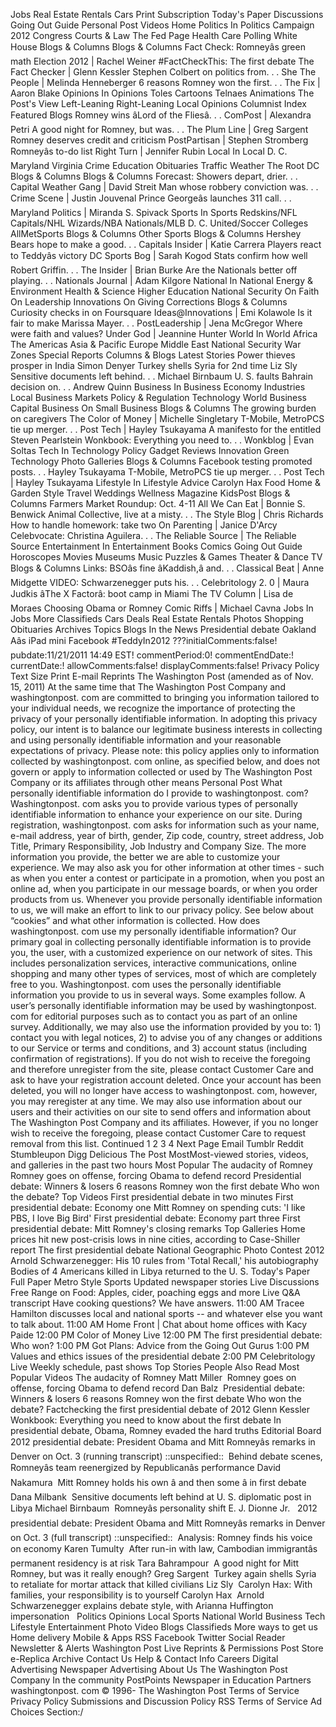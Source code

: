 Jobs Real Estate Rentals Cars Print Subscription Today's Paper Discussions Going Out Guide Personal Post Videos Home Politics In Politics Campaign 2012 Congress Courts & Law The Fed Page Health Care Polling White House Blogs & Columns Blogs & Columns Fact Check: Romneyâs green math Election 2012 | Rachel Weiner #FactCheckThis: The first debate The Fact Checker | Glenn Kessler Stephen Colbert on politics from. . . She The People | Melinda Henneberger 6 reasons Romney won the first. . . The Fix | Aaron Blake Opinions In Opinions Toles Cartoons Telnaes Animations The Post's View Left-Leaning Right-Leaning Local Opinions Columnist Index Featured Blogs Romney wins âLord of the Fliesâ. . . ComPost | Alexandra Petri A good night for Romney, but was. . . The Plum Line | Greg Sargent Romney deserves credit and criticism PostPartisan | Stephen Stromberg Romneyâs to-do list Right Turn | Jennifer Rubin Local In Local D. C. Maryland Virginia Crime Education Obituaries Traffic Weather The Root DC Blogs & Columns Blogs & Columns Forecast: Showers depart, drier. . . Capital Weather Gang | David Streit Man whose robbery conviction was. . . Crime Scene | Justin Jouvenal Prince Georgeâs launches 311 call. . . Maryland Politics | Miranda S. Spivack Sports In Sports Redskins/NFL Capitals/NHL Wizards/NBA Nationals/MLB D. C. United/Soccer Colleges AllMetSports Blogs & Columns Other Sports Blogs & Columns Hershey Bears hope to make a good. . . Capitals Insider | Katie Carrera Players react to Teddyâs victory DC Sports Bog | Sarah Kogod Stats confirm how well Robert Griffin. . . The Insider | Brian Burke Are the Nationals better off playing. . . Nationals Journal | Adam Kilgore National In National Energy & Environment Health & Science Higher Education National Security On Faith On Leadership Innovations On Giving Corrections Blogs & Columns Curiosity checks in on Foursquare Ideas@Innovations | Emi Kolawole Is it fair to make Marissa Mayer. . . PostLeadership | Jena McGregor Where were faith and values? Under God | Jeannine Hunter World In World Africa The Americas Asia & Pacific Europe Middle East National Security War Zones Special Reports Columns & Blogs Latest Stories Power thieves prosper in India Simon Denyer Turkey shells Syria for 2nd time Liz Sly Sensitive documents left behind. . . Michael Birnbaum U. S. faults Bahrain decision on. . . Andrew Quinn Business In Business Economy Industries Local Business Markets Policy & Regulation Technology World Business Capital Business On Small Business Blogs & Columns The growing burden on caregivers The Color of Money | Michelle Singletary T-Mobile, MetroPCS tie up merger. . . Post Tech | Hayley Tsukayama A manifesto for the entitled Steven Pearlstein Wonkbook: Everything you need to. . . Wonkblog | Evan Soltas Tech In Technology Policy Gadget Reviews Innovation Green Technology Photo Galleries Blogs & Columns Facebook testing promoted posts. . . Hayley Tsukayama T-Mobile, MetroPCS tie up merger. . . Post Tech | Hayley Tsukayama Lifestyle In Lifestyle Advice Carolyn Hax Food Home & Garden Style Travel Weddings Wellness Magazine KidsPost Blogs & Columns Farmers Market Roundup: Oct. 4-11 All We Can Eat | Bonnie S. Benwick Animal Collective, live at a misty. . . The Style Blog | Chris Richards How to handle homework: take two On Parenting | Janice D'Arcy Celebvocate: Christina Aguilera. . . The Reliable Source | The Reliable Source Entertainment In Entertainment Books Comics Going Out Guide Horoscopes Movies Museums Music Puzzles & Games Theater & Dance TV Blogs & Columns Links: BSOâs fine âKaddish,â and. . . Classical Beat | Anne Midgette VIDEO: Schwarzenegger puts his. . . Celebritology 2. 0 | Maura Judkis âThe X Factorâ: boot camp in Miami The TV Column | Lisa de Moraes Choosing Obama or Romney Comic Riffs | Michael Cavna Jobs In Jobs More Classifieds Cars Deals Real Estate Rentals Photos Shopping Obituaries Archives Topics Blogs In the News Presidential debate Oakland Aâs iPad mini Facebook #TeddyIn2012 ???initialComments:false! pubdate:11/21/2011 14:49 EST! commentPeriod:0! commentEndDate:! currentDate:! allowComments:false! displayComments:false! Privacy Policy Text Size Print E-mail Reprints The Washington Post (amended as of Nov. 15, 2011) At the same time that The Washington Post Company and washingtonpost. com are committed to bringing you information tailored to your individual needs, we recognize the importance of protecting the privacy of your personally identifiable information. In adopting this privacy policy, our intent is to balance our legitimate business interests in collecting and using personally identifiable information and your reasonable expectations of privacy. Please note: this policy applies only to information collected by washingtonpost. com online, as specified below, and does not govern or apply to information collected or used by The Washington Post Company or its affiliates through other means Personal Post What personally identifiable information do I provide to washingtonpost. com? Washingtonpost. com asks you to provide various types of personally identifiable information to enhance your experience on our site. During registration, washingtonpost. com asks for information such as your name, e-mail address, year of birth, gender, Zip code, country, street address, Job Title, Primary Responsibility, Job Industry and Company Size. The more information you provide, the better we are able to customize your experience. We may also ask you for other information at other times - such as when you enter a contest or participate in a promotion, when you post an online ad, when you participate in our message boards, or when you order products from us. Whenever you provide personally identifiable information to us, we will make an effort to link to our privacy policy. See below about “cookies” and what other information is collected. How does washingtonpost. com use my personally identifiable information? Our primary goal in collecting personally identifiable information is to provide you, the user, with a customized experience on our network of sites. This includes personalization services, interactive communications, online shopping and many other types of services, most of which are completely free to you. Washingtonpost. com uses the personally identifiable information you provide to us in several ways. Some examples follow. A user’s personally identifiable information may be used by washingtonpost. com for editorial purposes such as to contact you as part of an online survey. Additionally, we may also use the information provided by you to: 1) contact you with legal notices, 2) to advise you of any changes or additions to our Service or terms and conditions, and 3) account status (including confirmation of registrations). If you do not wish to receive the foregoing and therefore unregister from the site, please contact Customer Care and ask to have your registration account deleted. Once your account has been deleted, you will no longer have access to washingtonpost. com, however, you may reregister at any time. We may also use information about our users and their activities on our site to send offers and information about The Washington Post Company and its affiliates. However, if you no longer wish to receive the foregoing, please contact Customer Care to request removal from this list. Continued 1 2 3 4 Next Page Email Tumblr Reddit Stumbleupon Digg Delicious The Post MostMost-viewed stories, videos, and galleries in the past two hours Most Popular The audacity of Romney Romney goes on offense, forcing Obama to defend record Presidential debate: Winners & losers 6 reasons Romney won the first debate Who won the debate? Top Videos First presidential debate in two minutes First presidential debate: Economy one Mitt Romney on spending cuts: 'I like PBS, I love Big Bird' First presidential debate: Economy part three First presidential debate: Mitt Romney's closing remarks Top Galleries Home prices hit new post-crisis lows in nine cities, according to Case-Shiller report The first presidential debate National Geographic Photo Contest 2012 Arnold Schwarzenegger: His 10 rules from 'Total Recall,' his autobiography Bodies of 4 Americans killed in Libya returned to the U. S. Today's Paper Full Paper Metro Style Sports Updated newspaper stories Live Discussions Free Range on Food: Apples, cider, poaching eggs and more Live Q&A transcript Have cooking questions? We have answers. 11:00 AM Tracee Hamilton discusses local and national sports -- and whatever else you want to talk about. 11:00 AM Home Front | Chat about home offices with Kacy Paide 12:00 PM Color of Money Live 12:00 PM The first presidential debate: Who won? 1:00 PM Got Plans: Advice from the Going Out Gurus 1:00 PM Values and ethics issues of the presidential debate 2:00 PM Celebritology Live Weekly schedule, past shows Top Stories People Also Read Most Popular Videos The audacity of Romney Matt Miller  Romney goes on offense, forcing Obama to defend record Dan Balz  Presidential debate: Winners & losers 6 reasons Romney won the first debate Who won the debate? Factchecking the first presidential debate of 2012 Glenn Kessler  Wonkbook: Everything you need to know about the first debate In presidential debate, Obama, Romney evaded the hard truths Editorial Board  2012 presidential debate: President Obama and Mitt Romneyâs remarks in Denver on Oct. 3 (running transcript) ::unspecified::  Behind debate scenes, Romneyâs team reenergized by Republicanâs performance David Nakamura  Mitt Romney holds his own â and then some â in first debate Dana Milbank  Sensitive documents left behind at U. S. diplomatic post in Libya Michael Birnbaum  Romneyâs personality shift E. J. Dionne Jr.   2012 presidential debate: President Obama and Mitt Romneyâs remarks in Denver on Oct. 3 (full transcript) ::unspecified::  Analysis: Romney finds his voice on economy Karen Tumulty  After run-in with law, Cambodian immigrantâs permanent residency is at risk Tara Bahrampour  A good night for Mitt Romney, but was it really enough? Greg Sargent  Turkey again shells Syria to retaliate for mortar attack that killed civilians Liz Sly  Carolyn Hax: With families, your responsibility is to yourself Carolyn Hax  Arnold Schwarzenegger explains debate style, with Arianna Huffington impersonation   Politics Opinions Local Sports National World Business Tech Lifestyle Entertainment Photo Video Blogs Classifieds More ways to get us Home delivery Mobile & Apps RSS Facebook Twitter Social Reader Newsletter & Alerts Washington Post Live Reprints & Permissions Post Store e-Replica Archive Contact Us Help & Contact Info Careers Digital Advertising Newspaper Advertising About Us The Washington Post Company In the community PostPoints Newspaper in Education Partners washingtonpost. com © 1996- The Washington Post Terms of Service Privacy Policy Submissions and Discussion Policy RSS Terms of Service Ad Choices Section:/
